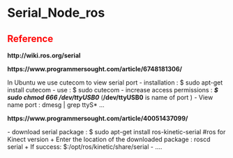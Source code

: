 # Serial_Node_ros
## <font color = "red"> Reference </font>
<p><b>http://wiki.ros.org/serial</b></p>
<p><b>https://www.programmersought.com/article/6748181306/</b></p>
In Ubuntu we use cutecom to view serial port
  - installation : $ sudo apt-get install cutecom 
  - use : $ sudo cutecom 
  - increase access permissions : <i><b>$ sudo chmod 666 /dev/ttyUSB0</i></b> (<b>/dev/ttyUSB0</b> is name of port )
  - View name port : dmesg | grep ttyS* 
  ...
<p><b>https://www.programmersought.com/article/40051437099/</b></p>
  - download serial package : $ sudo apt-get install ros-kinetic-serial #ros for Kinect version
    +  Enter the location of the downloaded package : roscd serial
    + If success: $:/opt/ros/kinetic/share/serial
  - ....


